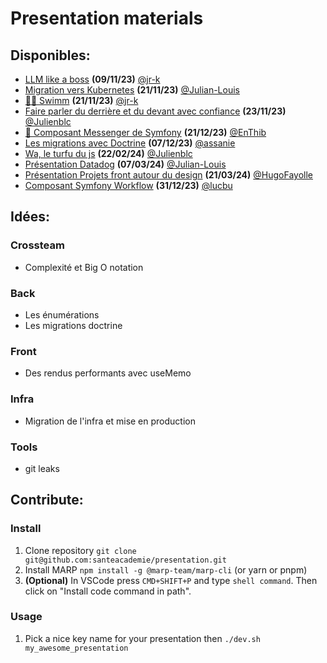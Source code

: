 # Presentation materials

## Disponibles:
- [LLM like a boss](https://tech.santeacademie.com/talks/llm/llm.html) **(09/11/23)** [@jr-k](https://github.com/jr-k)
- [Migration vers Kubernetes](https://tech.santeacademie.com/talks/kubernetes-migration/kubernetes-migration.html) **(21/11/23)** [@Julian-Louis](https://github.com/Julian-Louis)
- [🏊‍♂️ Swimm](https://tech.santeacademie.com/talks/swimm/swimm.html) **(21/11/23)** [@jr-k](https://github.com/jr-k)
- [Faire parler du derrière et du devant avec confiance](https://tech.santeacademie.com/talks/trpc/trpc.html) **(23/11/23)** [@Julienblc](https://github.com/Julienblc)
- [📨 Composant Messenger de Symfony](https://tech.santeacademie.com/talks/symfony_messenger/symfony_messenger.html) **(21/12/23)** [@EnThib](https://github.com/EnThib)
- [Les migrations avec Doctrine](https://tech.santeacademie.com/talks/doctrine-migration/doctrine-migration.html) **(07/12/23)** [@assanie](https://github.com/assanie)
- [Wa, le turfu du js](https://tech.santeacademie.com/talks/webassembly/webassembly.html) **(22/02/24)** [@Julienblc](https://github.com/Julienblc)
- [Présentation Datadog](https://tech.santeacademie.com/talks/datadog/datadog.html) **(07/03/24)** [@Julian-Louis](https://github.com/Julian-Louis)
- [Présentation Projets front autour du design](https://tech.santeacademie.com/talks/front-design-projects/front-design-projects.html) **(21/03/24)** [@HugoFayolle](https://github.com/HugoFayolle)
- [Composant Symfony Workflow](https://tech.santeacademie.com/talks/symfony-workflow/symfony-workflow.html) **(31/12/23)** [@lucbu](https://github.com/lucbu)


## Idées:


### Crossteam
- Complexité et Big O notation

### Back
- Les énumérations
- Les migrations doctrine

### Front
- Des rendus performants avec useMemo

### Infra
- Migration de l'infra et mise en production

### Tools
- git leaks

## Contribute:

### Install
1. Clone repository `git clone git@github.com:santeacademie/presentation.git`
2. Install MARP `npm install -g @marp-team/marp-cli` (or yarn or pnpm)
3. **(Optional)** In VSCode press `CMD+SHIFT+P` and type `shell command`. Then click on "Install code command in path".

### Usage
1. Pick a nice key name for your presentation then `./dev.sh my_awesome_presentation`
